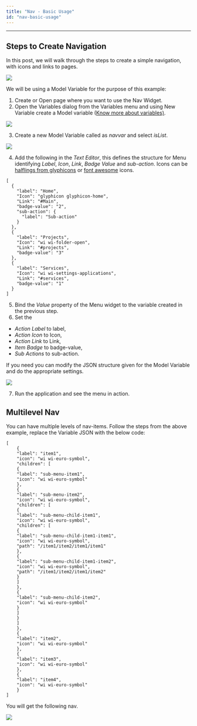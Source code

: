```yaml
---
title: "Nav - Basic Usage"
id: "nav-basic-usage"
---
```

---

## Steps to Create Navigation

In this post, we will walk through the steps to create a simple navigation, with icons and links to pages.

[![](/learn/assets/nav_run.png)](/learn/assets/nav_run.png) 

We will be using a Model Variable for the purpose of this example:

1. Create or Open page where you want to use the Nav Widget.
2. Open the Variables dialog from the Variables menu and using New Variable create a Model variable ([Know more about variables)](/learn/app-development/variables/model-variable/). 

[![](/learn/assets/Nav_Var_create.png)](/learn/assets/Nav_Var_create.png)

3. Create a new Model Variable called as _navvar_ and select _isList_. 

[![](/learn/assets/nav_var.png)](/learn/assets/nav_var.png)

4. Add the following in the _Text Editor_, this defines the structure for Menu identifying _Label_, _Icon_, _Link_, _Badge Value_ and _sub-action_. Icons can be [halflings from glyphicons](http://glyphicons.com/) or [font awesome](https://fortawesome.github.io/Font-Awesome/cheatsheet/) icons.

```    
[
  {
    "label": "Home",
    "Icon": "glyphicon glyphicon-home",
    "Link": "#Main",
    "badge-value": "2",
    "sub-action": {
      "label": "Sub-action"
    }
  },
  {
    "label": "Projects",
    "Icon": "wi wi-folder-open",
    "Link": "#projects",
    "badge-value": "3"
  },
  {
    "label": "Services",
    "Icon": "wi wi-settings-applications",
    "Link": "#services",
    "badge-value": "1"
  }
]
```    

5. Bind the _Value_ property of the Menu widget to the variable created in the previous step.
6. Set the
    
  - _Action Label_ to label,
  - _Action Icon_ to Icon,
  - _Action Link_ to Link,
  - _Item Badge_ to badge-value,
  - _Sub Actions_ to sub-action.
  
  If you need you can modify the JSON structure given for the Model Variable and do the appropriate settings. 
  
  [![](/learn/assets/nav_props.png)](/learn/assets/nav_props.png)

7. Run the application and see the menu in action.

## Multilevel Nav

You can have multiple levels of nav-items. Follow the steps from the above example, replace the Variable JSON with the below code:

```
[
    {
    "label": "item1",
    "icon": "wi wi-euro-symbol",
    "children": [
    {
    "label": "sub-menu-item1",
    "icon": "wi wi-euro-symbol"
    },
    {
    "label": "sub-menu-item2",
    "icon": "wi wi-euro-symbol",
    "children": [
    {
    "label": "sub-menu-child-item1",
    "icon": "wi wi-euro-symbol",
    "children": [
    {
    "label": "sub-menu-child-item1-item1",
    "icon": "wi wi-euro-symbol",
    "path": "/item1/item2/item1/item1"
    },
    {
    "label": "sub-menu-child-item1-item2",
    "icon": "wi wi-euro-symbol",
    "path": "/item1/item2/item1/item2"
    }
    ]
    },
    {
    "label": "sub-menu-child-item2",
    "icon": "wi wi-euro-symbol"
    }
    ]
    }
    ]
    },
    {
    "label": "item2",
    "icon": "wi wi-euro-symbol"
    },
    {
    "label": "item3",
    "icon": "wi wi-euro-symbol"
    },
    {
    "label": "item4",
    "icon": "wi wi-euro-symbol"
    }
]
```

You will get the following nav.

[![](/learn/assets/nested_nav_items.png)](/learn/assets/nested_nav_items.png)

